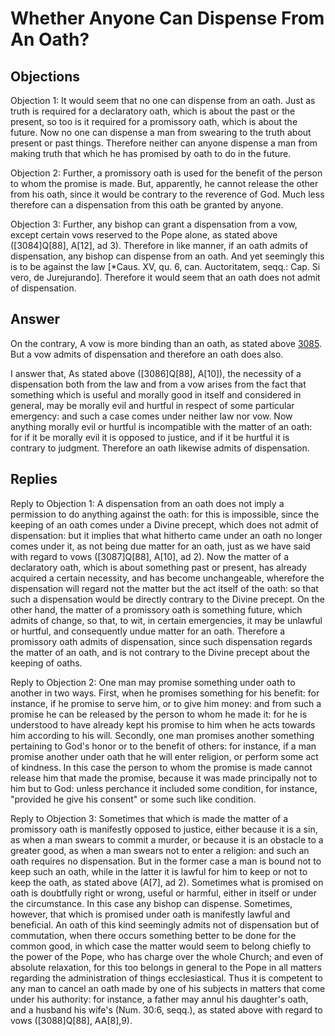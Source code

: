 # Whether Anyone Can Dispense From An Oath?

## Objections

Objection 1: It would seem that no one can dispense from an oath. Just as truth is required for a declaratory oath, which is about the past or the present, so too is it required for a promissory oath, which is about the future. Now no one can dispense a man from swearing to the truth about present or past things. Therefore neither can anyone dispense a man from making truth that which he has promised by oath to do in the future.

Objection 2: Further, a promissory oath is used for the benefit of the person to whom the promise is made. But, apparently, he cannot release the other from his oath, since it would be contrary to the reverence of God. Much less therefore can a dispensation from this oath be granted by anyone.

Objection 3: Further, any bishop can grant a dispensation from a vow, except certain vows reserved to the Pope alone, as stated above ([3084]Q[88], A[12], ad 3). Therefore in like manner, if an oath admits of dispensation, any bishop can dispense from an oath. And yet seemingly this is to be against the law [*Caus. XV, qu. 6, can. Auctoritatem, seqq.: Cap. Si vero, de Jurejurando]. Therefore it would seem that an oath does not admit of dispensation.

## Answer

On the contrary, A vow is more binding than an oath, as stated above [3085](A[8]). But a vow admits of dispensation and therefore an oath does also.

I answer that, As stated above ([3086]Q[88], A[10]), the necessity of a dispensation both from the law and from a vow arises from the fact that something which is useful and morally good in itself and considered in general, may be morally evil and hurtful in respect of some particular emergency: and such a case comes under neither law nor vow. Now anything morally evil or hurtful is incompatible with the matter of an oath: for if it be morally evil it is opposed to justice, and if it be hurtful it is contrary to judgment. Therefore an oath likewise admits of dispensation.

## Replies

Reply to Objection 1: A dispensation from an oath does not imply a permission to do anything against the oath: for this is impossible, since the keeping of an oath comes under a Divine precept, which does not admit of dispensation: but it implies that what hitherto came under an oath no longer comes under it, as not being due matter for an oath, just as we have said with regard to vows ([3087]Q[88], A[10], ad 2). Now the matter of a declaratory oath, which is about something past or present, has already acquired a certain necessity, and has become unchangeable, wherefore the dispensation will regard not the matter but the act itself of the oath: so that such a dispensation would be directly contrary to the Divine precept. On the other hand, the matter of a promissory oath is something future, which admits of change, so that, to wit, in certain emergencies, it may be unlawful or hurtful, and consequently undue matter for an oath. Therefore a promissory oath admits of dispensation, since such dispensation regards the matter of an oath, and is not contrary to the Divine precept about the keeping of oaths.

Reply to Objection 2: One man may promise something under oath to another in two ways. First, when he promises something for his benefit: for instance, if he promise to serve him, or to give him money: and from such a promise he can be released by the person to whom he made it: for he is understood to have already kept his promise to him when he acts towards him according to his will. Secondly, one man promises another something pertaining to God's honor or to the benefit of others: for instance, if a man promise another under oath that he will enter religion, or perform some act of kindness. In this case the person to whom the promise is made cannot release him that made the promise, because it was made principally not to him but to God: unless perchance it included some condition, for instance, "provided he give his consent" or some such like condition.

Reply to Objection 3: Sometimes that which is made the matter of a promissory oath is manifestly opposed to justice, either because it is a sin, as when a man swears to commit a murder, or because it is an obstacle to a greater good, as when a man swears not to enter a religion: and such an oath requires no dispensation. But in the former case a man is bound not to keep such an oath, while in the latter it is lawful for him to keep or not to keep the oath, as stated above (A[7], ad 2). Sometimes what is promised on oath is doubtfully right or wrong, useful or harmful, either in itself or under the circumstance. In this case any bishop can dispense. Sometimes, however, that which is promised under oath is manifestly lawful and beneficial. An oath of this kind seemingly admits not of dispensation but of commutation, when there occurs something better to be done for the common good, in which case the matter would seem to belong chiefly to the power of the Pope, who has charge over the whole Church; and even of absolute relaxation, for this too belongs in general to the Pope in all matters regarding the administration of things ecclesiastical. Thus it is competent to any man to cancel an oath made by one of his subjects in matters that come under his authority: for instance, a father may annul his daughter's oath, and a husband his wife's (Num. 30:6, seqq.), as stated above with regard to vows ([3088]Q[88], AA[8],9).